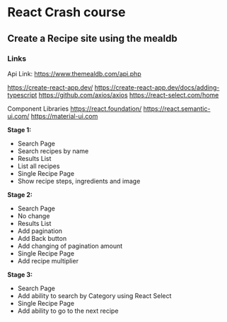 # React Crash course 

## Create a Recipe site using the mealdb

### Links
Api Link: https://www.themealdb.com/api.php

https://create-react-app.dev/
https://create-react-app.dev/docs/adding-typescript
https://github.com/axios/axios
https://react-select.com/home 

Component Libraries 
https://react.foundation/
https://react.semantic-ui.com/
https://material-ui.com


**Stage 1:**
- Search Page
- Search recipes by name
- Results List
- List all recipes
- Single Recipe Page
- Show recipe steps, ingredients and image

**Stage 2:**
- Search Page
- No change
- Results List
- Add pagination
- Add Back button
- Add changing of pagination amount
- Single Recipe Page
- Add recipe multiplier 

**Stage 3:**
- Search Page
- Add ability to search by Category using React Select 
- Single Recipe Page
- Add ability to go to the next recipe 
